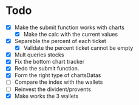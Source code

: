 # Todo

- [X] Make the submit function works with charts
    - [X] Make the calc with the current values
- [X] Separeble the percent of each ticket
    - [X] Validate the percent ticket cannot be empty
- [X] Mult queries stocks
- [X] Fix the bottom chart tracker
- [X] Redo the submit function.
- [X] Form the right type of chartsDatas
- [ ] Compare the index with the wallets
- [ ] Reinvest the divident/provents
- [X] Make works the 3 wallets